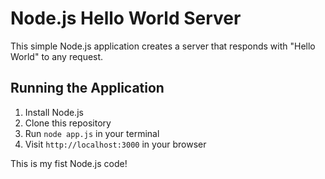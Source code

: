# Node.js Hello World Server

This simple Node.js application creates a server that responds with "Hello World" to any request.

## Running the Application

1. Install Node.js
2. Clone this repository
3. Run `node app.js` in your terminal
4. Visit `http://localhost:3000` in your browser

This is my fist Node.js code!
